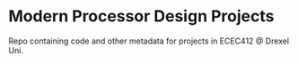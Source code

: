 # Modern Processor Design Projects 

Repo containing code and other metadata for projects in ECEC412 @ Drexel Uni.

